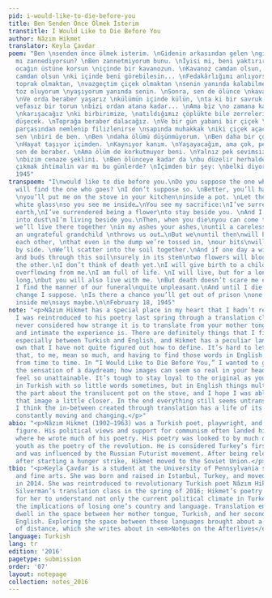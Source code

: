```yaml
---
pid: i-would-like-to-die-before-you
title: Ben Senden Önce Ölmek İsterim
transtitle: I Would Like to Die Before You
author: Nâzım Hikmet
translator: Keyla Çavdar
poem: "Ben \nsenden önce ölmek isterim. \nGidenin arkasından gelen \ngideni bulacak
  mı zannediyorsun? \nBen zannetmiyorum bunu. \nİyisi mi, beni yaktırırsın, \nodanda
  ocağın üstüne korsun \niçinde bir kavanozun. \nKavanoz camdan olsun, \nşeffaf, beyaz
  camdan olsun \nki içinde beni görebilesin... \nFedakârlığımı anlıyorsun: \nvazgeçtim
  toprak olmaktan, \nvazgeçtim çiçek olmaktan \nsenin yanında kalabilmek için. \nVe
  toz oluyorum \nyaşıyorum yanında senin. \nSonra, sen de ölünce \nkavanozuma gelirsin.
  \nVe orda beraber yaşarız \nkülümün içinde külün, \nta ki bir savruk gelin \nyahut
  vefasız bir torun \nbizi ordan atana kadar... \nAma biz \no zamana kadar \no kadar
  \nkarışacağız \nki birbirimize, \natıldığımız çöplükte bile zerrelerimiz \nyan yana
  düşecek. \nToprağa beraber dalacağız. \nVe bir gün yabani bir çiçek \nbu toprak
  parçasından nemlenip filizlenirse \nsapında muhakkak \niki çiçek açacak: \nbiri
  sen \nbiri de ben. \nBen \ndaha ölümü düşünmüyorum. \nBen daha bir çocuk doğuracağım.
  \nHayat taşıyor içimden. \nKaynıyor kanım. \nYaşayacağım, ama çok, pek çok, \nama
  sen de beraber. \nAma ölüm de korkutmuyor beni. \nYalnız pek sevimsiz buluyorum
  \nbizim cenaze şeklini. \nBen ölünceye kadar da \nbu düzelir herhalde. \nHapisten
  çıkmak ihtimalin var mı bu günlerde? \nİçimden bir şey: \nbelki diyor. \n\n18 Şubat
  1945"
transpoem: "I\nwould like to die before you.\nDo you suppose the one who comes\nbehind
  will find the one who goes? \nI don’t suppose so. \nBetter, you’ll have me burned,
  \nyou’ll put me on the stove in your kitchen\ninside a pot. \nLet the pot be glass,\ntranslucent,
  white glass\nso you see me inside…\nYou see my sacrifice:\nI’ve surrendered being
  earth,\nI’ve surrendered being a flower\nto stay beside you. \nAnd I’m disappearing
  into dust\nI’m living beside you.\nThen, when you die\nyou can come to my pot.\nAnd
  we’ll live there together \nin my ashes your ashes,\nuntil a careless bride\nor
  an ungrateful grandchild \nthrows us out…\nBut we\nuntil then\nwill have so completely\nmixed\ninto
  each other, \nthat even in the dump we’re tossed in, \nour bits\nwill fall side
  by side. \nWe’ll scatter into the soil together.\nAnd if one day a wild flower \nmoistens
  and buds through this soil\nsurely in its stem\ntwo flowers will bloom:\nYou one,\nI
  the other.\nI don’t think of death yet.\nI will give birth to a child. \nLife is
  overflowing from me.\nI am full of life. \nI will live, but for a long time, very
  long,\nbut you will also live with me. \nBut death doesn’t scare me either. \nThough
  I find the manner of our funeral\nquite unpleasant.\nAnd until I die,\nthis will
  change I suppose. \nIs there a chance you’ll get out of prison \none of these days?\nSomething
  inside me\nsays maybe.\n\nFebruary 18, 1945"
note: "<p>Nâzım Hikmet has a special place in my heart that I hadn’t realized before.
  I was reintroduced to his poetry last spring through a translation class. I had
  never considered how strange it is to translate from your mother tongue, how cautious
  and intimate the experience is. There are definitely things that I find untranslatable,
  especially between Turkish and English, and Hikmet has a peculiar language of his
  own that I have not quite figured out how to define. It’s hard to let go of words
  that, to me, mean so much, and having to find those words in English can feel impossible
  from time to time. In “I Would Like to Die Before You,” I wanted to get through
  the sensation of a daydream; how images can seem so real in your head yet they also
  feel so unattainable. It’s tough to stay loyal to the original as you can say things
  in Turkish with so little words sometimes, but in English things multiply. I love
  the part about the translucent pot on the stove, and I hope I was able to bring
  that image a little closer. In the end everything still seems untranslatable, but
  I think the in-between created through translation has a life of its own, and is
  constantly moving and changing.</p>"
abio: "<p>Nâzım Hikmet (1902–1963) was a Turkish poet, playwright, and revolutionary
  figure. His political views and support for communism often landed him in jail,
  where he wrote much of his poetry. His poetry was looked to by much of Turkey’s
  youth as the poetry of the revolution. He is considered Turkey’s first modern poet
  and was influenced by the Russian Futurist movement. After being released from jail
  after starting a hunger strike, Hikmet moved to the Soviet Union.</p>"
tbio: "<p>Keyla Çavdar is a student at the University of Pennsylvania studying English
  and fine arts. She was born and raised in Istanbul, Turkey, and moved to Philadelphia
  in 2014. She was reintroduced to revolutionary Turkish poet Nâzım Hikmet in Taije
  Silverman’s translation class in the spring of 2016; Hikmet’s poetry made it possible
  for her to understand not only the current political climate in Turkey, but also
  the implications of losing one’s country and language. Translation enabled her to
  dwell in the space between her mother tongue, Turkish, and her second language,
  English. Exploring the space between these languages brought about a consciousness
  of distance, which she writes about in <em>Notes on the Afterlives</em>.</p>"
language: Turkish
lang: tr
edition: '2016'
pagetype: submission
order: '07'
layout: notepage
collection: notes_2016
---
```

